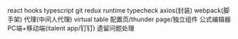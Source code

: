 react
hooks
typescript 
git
redux 
runtime typecheck
axios(封装) 
webpack(脚手架) 
代理(中间人代理)
virtual table
配置页/thunder page/独立组件
公式编辑器
PC端+移动端(italent app/钉钉)
遗留问题处理

